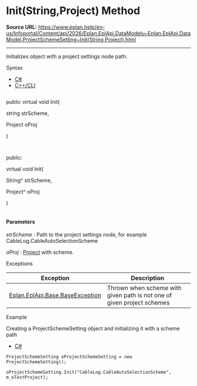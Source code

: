 # Init(String,Project) Method

**Source URL:** https://www.eplan.help/en-us/Infoportal/Content/api/2026/Eplan.EplApi.DataModelu~Eplan.EplApi.DataModel.ProjectSchemeSetting~Init(String,Project).html

---

Initializes object with a project settings node path.

Syntax

- [C#](#i-syntax-CS)
- [C++/CLI](#i-syntax-CPP2005)

```
```
public virtual void Init( 

   string strScheme,

   Project oProj

)
```
```

```
```
public:

virtual void Init( 

   String^ strScheme,

   Project^ oProj

)
```
```

#### Parameters

*strScheme*
:   Path to the project settings node, for example CableLog.CableAutoSelectionScheme

*oProj*
:   [Project](Eplan.EplApi.DataModelu~Eplan.EplApi.DataModel.Project.html) with scheme.

Exceptions

| Exception | Description |
| --- | --- |
| [Eplan.EplApi.Base.BaseException](Eplan.EplApi.Baseu~Eplan.EplApi.Base.BaseException.html) | Thrown when scheme with given path is not one of given project schemes |

Example

Creating a ProjectSchemeSetting object and initializing it with a scheme path

- [C#](#i-tab-content-3f3240ad-242a-4481-94dd-e43d31c3241a)

```
ProjectSchemeSetting oProjectSchemeSetting = new ProjectSchemeSetting();

oProjectSchemeSetting.Init("CableLog.CableAutoSelectionScheme", m_oTestProject);



```
